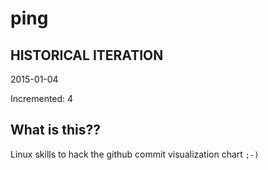 # ping

## HISTORICAL ITERATION
2015-01-04

Incremented: 4

## What is this?? 
Linux skills to hack the github commit visualization chart `;-)`
